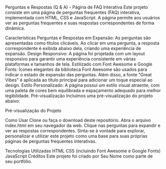 Perguntas e Respostas (Q & A) - Página de FAQ Interativa
Este projeto consiste em uma página de perguntas frequentes (FAQ) interativa, implementada com HTML, CSS e JavaScript. A página permite aos usuários ver as perguntas frequentes e suas respostas correspondentes de forma dinâmica.

Características
Perguntas e Respostas em Expansão: As perguntas são apresentadas como títulos clicáveis. Ao clicar em uma pergunta, a resposta correspondente é exibida abaixo dela, criando uma experiência de expansão.
Design Responsivo: A página foi projetada com um layout responsivo para garantir uma experiência consistente em várias plataformas e tamanhos de tela.
Estilizado com Font Awesome e Google Fonts: Ícones elegantes da biblioteca Font Awesome são usados para indicar o estado de expansão das perguntas. Além disso, a fonte "Great Vibes" é aplicada ao título principal para adicionar um toque especial ao design.
Estilo Personalizado: A página possui um estilo visual atraente, com uma paleta de cores bem equilibrada e espaçamento adequado para melhor legibilidade.
Pré-visualização
Incluímos uma pré-visualização do projeto abaixo:

Pré-visualização do Projeto

Como Usar
Clone ou faça o download deste repositório.
Abra o arquivo index.html em seu navegador da web.
Clique nas perguntas para expandir e ver as respostas correspondentes.
Sinta-se à vontade para explorar, personalizar e utilizar este projeto como uma base para suas próprias páginas de perguntas frequentes interativas.

Tecnologias Utilizadas
HTML
CSS (incluindo Font Awesome e Google Fonts)
JavaScript
Créditos
Este projeto foi criado por Seu Nome como parte de seu portfólio.
